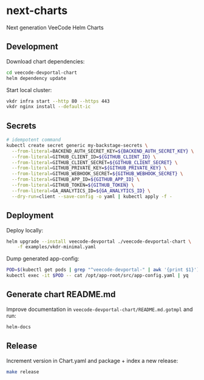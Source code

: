 # next-charts

Next generation VeeCode Helm Charts

## Development

Download chart dependencies:

```bash
cd veecode-devportal-chart
helm dependency update
```

Start local cluster:

```bash
vkdr infra start --http 80 --https 443
vkdr nginx install --default-ic
```

## Secrets

```bash
# idempotent command
kubectl create secret generic my-backstage-secrets \
  --from-literal=BACKEND_AUTH_SECRET_KEY=${BACKEND_AUTH_SECRET_KEY} \
  --from-literal=GITHUB_CLIENT_ID=${GITHUB_CLIENT_ID} \
  --from-literal=GITHUB_CLIENT_SECRET=${GITHUB_CLIENT_SECRET} \
  --from-literal=GITHUB_PRIVATE_KEY=${GITHUB_PRIVATE_KEY} \
  --from-literal=GITHUB_WEBHOOK_SECRET=${GITHUB_WEBHOOK_SECRET} \
  --from-literal=GITHUB_APP_ID=${GITHUB_APP_ID} \
  --from-literal=GITHUB_TOKEN=${GITHUB_TOKEN} \
  --from-literal=GA_ANALYTICS_ID=${GA_ANALYTICS_ID} \
  --dry-run=client --save-config -o yaml | kubectl apply -f -
```

## Deployment

Deploy locally:

```bash
helm upgrade --install veecode-devportal ./veecode-devportal-chart \
    -f examples/vkdr-minimal.yaml
```

Dump generated app-config:

```bash
POD=$(kubectl get pods | grep "^veecode-devportal-" | awk '{print $1}')
kubectl exec -it $POD -- cat /opt/app-root/src/app-config.yaml | yq
```

## Generate chart README.md

Improve documentation in `veecode-devportal-chart/README.md.gotmpl` and run:

```bash
helm-docs
```

## Release

Increment version in Chart.yaml and package + index a new release:

```bash
make release
```

